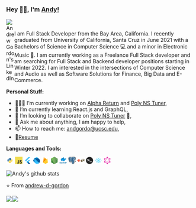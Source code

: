 ### Hey 👋🏽, I'm [Andy!](https://andrewgordon.herokuapp.com) 

<a href="https://www.linkedin.com/in/andrew7gordon/">
  <img align="left" alt="Andrew Gordon's LinkedIn" width="22px" src="https://cdn.jsdelivr.net/npm/simple-icons@v3/icons/linkedin.svg" />
</a>

</br >

I am Full Stack Developer from the Bay Area, California. I recently graduated from University of California, Santa Cruz in June 2021 with a Bachelors of Science in Computer Science 💻 and a minor in Electronic Music 🎵. I am currently working as a Freelance Full Stack developer and am searching for Full Stack and Backend developer positions starting in Winter 2022. I am interested in the intersections of Computer Science and Audio as well as Software Solutions for Finance, Big Data and E-Commerce.
  
**Personal Stuff:**

- 👨🏽‍💻 I’m currently working on [Alpha Return](https://github.com/andrew-d-gordon/alpha-return) and [Poly NS Tuner](https://github.com/andrew-d-gordon/Poly-NS-Tuner),
- 🌱 I’m currently learning React.js and GraphQL,
- 👯 I’m looking to collaborate on [Poly NS Tuner](https://github.com/andrew-d-gordon/Poly-NS-Tuner) 🤝,
- 💬 Ask me about anything, I am happy to help,
- 📫 How to reach me: andgordo@ucsc.edu,
- 📝[Resume](https://drive.google.com/file/d/1J5nL75zPQWWu6NgvNg9zI0Ac6jPHGk-Y/view?usp=sharing)

**Languages and Tools:**  

<code><img height="20" src="https://raw.githubusercontent.com/github/explore/80688e429a7d4ef2fca1e82350fe8e3517d3494d/topics/python/python.png"></code>
<code><img height="20" src="https://raw.githubusercontent.com/github/explore/80688e429a7d4ef2fca1e82350fe8e3517d3494d/topics/javascript/javascript.png"></code>
<code><img height="20" src="https://raw.githubusercontent.com/github/explore/80688e429a7d4ef2fca1e82350fe8e3517d3494d/topics/flutter/flutter.png"></code>
<code><img height="20" src="https://raw.githubusercontent.com/github/explore/80688e429a7d4ef2fca1e82350fe8e3517d3494d/topics/dart/dart.png"></code>
<code><img height="20" src="https://raw.githubusercontent.com/github/explore/80688e429a7d4ef2fca1e82350fe8e3517d3494d/topics/firebase/firebase.png"></code>
<code><img height="20" src="https://raw.githubusercontent.com/github/explore/80688e429a7d4ef2fca1e82350fe8e3517d3494d/topics/nodejs/nodejs.png"></code>
<code><img height="20" src="https://raw.githubusercontent.com/github/explore/80688e429a7d4ef2fca1e82350fe8e3517d3494d/topics/docker/docker.png"></code>
<code><img height="20" src="https://raw.githubusercontent.com/github/explore/80688e429a7d4ef2fca1e82350fe8e3517d3494d/topics/postgresql/postgresql.png"></code>
<code><img height="20" src="https://raw.githubusercontent.com/github/explore/80688e429a7d4ef2fca1e82350fe8e3517d3494d/topics/git/git.png"></code>
<code><img height="20" src="https://raw.githubusercontent.com/github/explore/80688e429a7d4ef2fca1e82350fe8e3517d3494d/topics/terminal/terminal.png"></code>
<code><img height="20" src="https://raw.githubusercontent.com/github/explore/80688e429a7d4ef2fca1e82350fe8e3517d3494d/topics/react/react.png"></code>
<code><img height="20" src="https://raw.githubusercontent.com/github/explore/5c058a388828bb5fde0bcafd4bc867b5bb3f26f3/topics/graphql/graphql.png"></code>


![Andy's github stats](https://github-readme-stats.vercel.app/api?username=andrew-d-gordon&show_icons=true&hide_border=true)

⭐️ From [andrew-d-gordon](https://github.com/andrew-d-gordon)


<a href="https://github.com/andrew-d-gordon/alpha-return">
  <img align="left" src="https://github-readme-stats.vercel.app/api/pin/?username=andrew-d-gordon&repo=alpha-return" />
</a>

<a href="https://github.com/andrew-d-gordon/Poly-NS-Tuner">
  <img align="left" src="https://github-readme-stats.vercel.app/api/pin/?username=andrew-d-gordon&repo=Poly-NS-Tuner" />
</a>
